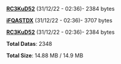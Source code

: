 [**RC3KuD52**](/data/RC3KuD52.txt) (31/12/22 - 02:36)- 2384 bytes

[**iFQASTDX**](/data/iFQASTDX.txt) (31/12/22 - 02:36)- 3707 bytes

[**RC3KuD52**](/data/RC3KuD52.txt) (31/12/22 - 02:36)- 2384 bytes

**Total Datas**: 2348

**Total Size**: 14.88 MB / 14.9 MB